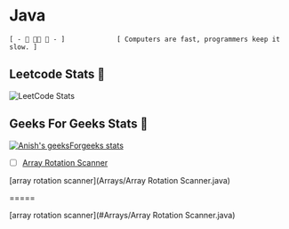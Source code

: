 # Java                             
 ``[ - 🦋 👨‍💻 🍁 - ]             [ Computers are fast, programmers keep it slow. ] ``   


## Leetcode Stats 🦋
<!-- ![Anish's LeetCode stats](https://leetcode-stats-six.vercel.app/api?username=anishkumar127&theme=dark) -->


<!-- ![LeetCode Stats](https://leetcard.jacoblin.cool/anishkumar127?theme=unicorn&font=Noto%20Sans&ext=activity) -->



![LeetCode Stats](https://leetcard.jacoblin.cool/anishkumar127?theme=unicorn&font=Noto%20Sans&ext=activity?theme=light,unicorn&width=1000&height=400&border=0&radius=20&animation=true&ext=activity&cache=0)
## Geeks For Geeks Stats 🦋

[![Anish's geeksForgeeks stats](https://geeks-for-geeks-stats-api-napiyo.vercel.app/?userName=anishbishnoi127)](https://github.com/anishkumar127/geeksForGeeksStatsAPI)

<!-- `` anish console.log("anish")`` -->

<!-- `easy` `array` -->

- [ ] [Array Rotation Scanner](https://github.com/anishkumar127/Java-Data-Structure-Algorithm-Solutions/blob/main/Arrays/Array%20Rotation%20Scanner.java) 
<!-- - [ ] `Google` -->

 
 [array rotation scanner](Arrays/Array Rotation Scanner.java)


 =====


 
 [array rotation scanner](#Arrays/Array Rotation Scanner.java)